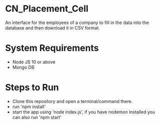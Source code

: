 # CN_Placement_Cell
An interface for the employees of a company to fill in the data into the database and then download it in CSV format.

# System Requirements
- Node JS 10 or above
- Mongo DB

# Steps to Run
- Clone this repository and open a terminal/command there.
- run 'npm install'
- start the app using 'node index.js', if you have nodemon installed you can also run 'npm start'
